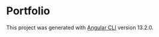 # Portfolio

This project was generated with [Angular CLI](https://github.com/angular/angular-cli) version 13.2.0.
